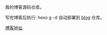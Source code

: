 我的博客源码仓库。

写完博客后执行: hexo g -d 自动部署到 [blog](https://github.com/ymjrcc/blog) 仓库。

[博客地址](https://ymjrcc.github.io/blog/)